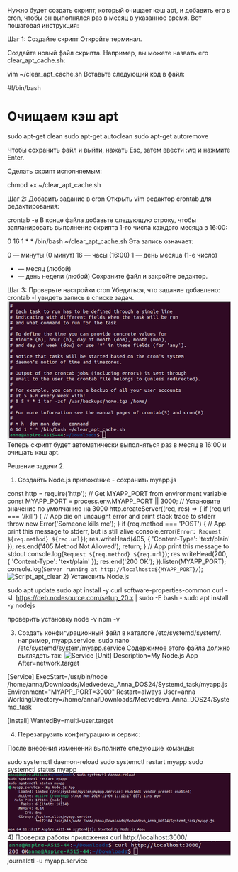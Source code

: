 Нужно будет создать скрипт, который очищает кэш apt, и добавить его в cron, чтобы он выполнялся раз в месяц в указанное время. Вот пошаговая инструкция:

Шаг 1: Создайте скрипт
Откройте терминал.

Создайте новый файл скрипта. Например, вы можете назвать его clear_apt_cache.sh:

vim ~/clear_apt_cache.sh
Вставьте следующий код в файл:

#!/bin/bash
# Очищаем кэш apt
sudo apt-get clean
sudo apt-get autoclean
sudo apt-get autoremove

Чтобы сохранить файл и выйти, нажать Esc, затем ввести :wq и нажмите Enter.

Сделать скрипт исполняемым:

chmod +x ~/clear_apt_cache.sh

Шаг 2: Добавить задание в cron
Открыть vim редактор crontab для редактирования:

crontab -e
В конце файла добавьте следующую строку, чтобы запланировать выполнение скрипта 1-го числа каждого месяца в 16:00:

0 16 1 * * /bin/bash ~/clear_apt_cache.sh
Эта запись означает:

0 — минуты (0 минут)
16 — часы (16:00)
1 — день месяца (1-е число)
* — месяц (любой)
* — день недели (любой)
Сохраните файл и закройте редактор.

Шаг 3: Проверьте настройки cron
Убедиться, что задание добавлено:
crontab -l
увидеть запись в списке задач.
![Script_apt_clear](https://github.com/annette-medvedeva/Medvedeva_Anna_DOS24/blob/HomeWork5/Result_script5.png)
Теперь  скрипт будет автоматически выполняться раз в месяц в 16:00 и очищать кэш apt.

 Решение задачи 2.
 1) Создайть Node.js приложение - сохранить myapp.js

const http = require('http');
// Get MYAPP_PORT from environment variable
const MYAPP_PORT = process.env.MYAPP_PORT || 3000; // Установите значение по умолчанию на 3000
http.createServer((req, res) => {
    if (req.url === '/kill') {
        // App die on uncaught error and print stack trace to stderr
        throw new Error('Someone kills me');
    }
    if (req.method === 'POST') {
        // App print this message to stderr, but is still alive
        console.error(`Error: Request ${req.method} ${req.url}`);
        res.writeHead(405, { 'Content-Type': 'text/plain' });
        res.end('405 Method Not Allowed');
        return;
    }
    // App print this message to stdout
    console.log(`Request ${req.method} ${req.url}`);
    res.writeHead(200, { 'Content-Type': 'text/plain' });
    res.end('200 OK');
}).listen(MYAPP_PORT);
console.log(`Server running at http://localhost:${MYAPP_PORT}/`);
![Script_apt_clear]()
2) Установить Node.js
   
sudo apt update
sudo apt install -y curl software-properties-common
curl -sL https://deb.nodesource.com/setup_20.x | sudo -E bash -
sudo apt install -y nodejs

проверить установку
node -v
npm -v

3) Создать конфигурационный файл в каталоге /etc/systemd/system/.  например, myapp.service.
sudo nano /etc/systemd/system/myapp.service
Содержимое этого файла должно выглядеть так:
![Service](https://github.com/annette-medvedeva/Medvedeva_Anna_DOS24/blob/HomeWork5/Systemd_task/myapp.service)
[Unit]
Description=My Node.js App
After=network.target

[Service]
ExecStart=/usr/bin/node /home/anna/Downloads/Medvedeva_Anna_DOS24/Systemd_task/myapp.js
Environment="MYAPP_PORT=3000"
Restart=always
User=anna
WorkingDirectory=/home/anna/Downloads/Medvedeva_Anna_DOS24/Systemd_task

[Install]
WantedBy=multi-user.target

4) Перезагрузить конфигурацию и сервис:

После внесения изменений выполните следующие команды:

sudo systemctl daemon-reload
sudo systemctl restart myapp
sudo systemctl status myapp
![Systemd_status](https://github.com/annette-medvedeva/Medvedeva_Anna_DOS24/blob/HomeWork5/Systemd_task/systemd_status.png)
4) Проверка работы приложения
curl http://localhost:3000/
![Curl](https://github.com/annette-medvedeva/Medvedeva_Anna_DOS24/blob/HomeWork5/Systemd_task/curr_localhost3000.png)
journalctl -u myapp.service

